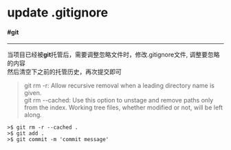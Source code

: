 # update .gitignore

#### **#git**

---

当项目已经被**git**托管后，需要调整忽略文件时，修改.gitignore文件, 调整要忽略的内容  
然后清空下之前的托管历史，再次提交即可

> git rm -r: Allow recursive removal when a leading directory name is given.  
>git rm --cached: Use this option to unstage and remove paths only from the index. Working tree files, whether modified or not, will be left along.

```shell
>$ git rm -r --cached .
>$ git add .
>$ git commit -m 'commit message'
```
